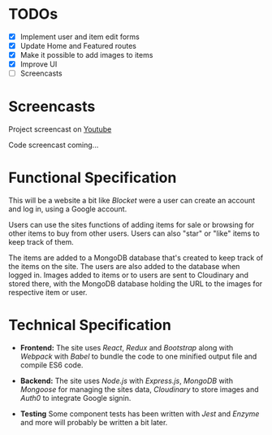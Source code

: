 # TODOs

-   [x] Implement user and item edit forms
-   [x] Update Home and Featured routes
-   [x] Make it possible to add images to items
-   [x] Improve UI
-   [ ] Screencasts

# Screencasts

Project screencast on [Youtube](https://www.youtube.com/watch?v=SVw91nmwZks)

Code screencast coming...

# Functional Specification

This will be a website a bit like _Blocket_ were a user can create an account and log in, using a Google account.

Users can use the sites functions of adding items for sale or browsing for other items to buy from other users. Users can also "star" or "like" items to keep track of them.

The items are added to a MongoDB database that's created to keep track of the items on the site. The users are also added to the database when logged in. Images added to items or to users are sent to Cloudinary and stored there, with the MongoDB database holding the URL to the images for respective item or user.

# Technical Specification

-   **Frontend:** The site uses _React_, _Redux_ and _Bootstrap_ along with _Webpack_ with _Babel_ to bundle the code to one minified output file and compile ES6 code.

-   **Backend:** The site uses _Node.js_ with _Express.js_, _MongoDB_ with _Mongoose_ for managing the sites data, _Cloudinary_ to store images and _Auth0_ to integrate Google signin.

-   **Testing** Some component tests has been written with _Jest_ and _Enzyme_ and more will probably be written a bit later.
